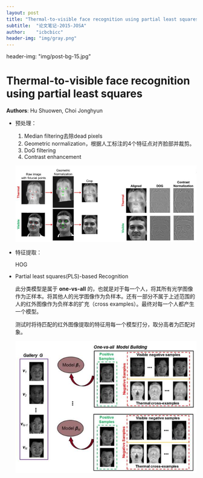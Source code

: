 ```yaml
---
layout: post
title: "Thermal-to-visible face recognition using partial least squares"
subtitle:  "论文笔记-2015-JOSA"
author:    "icbcbicc"
header-img: "img/gray.png"
---
```

header-img: "img/post-bg-15.jpg"

# Thermal-to-visible face recognition using partial least squares

**Authors**: Hu Shuowen, Choi Jonghyun

- 预处理：

  1. Median filtering去除dead pixels
  2. Geometric normalization，根据人工标注的4个特征点对齐脸部并裁剪。
  3. DoG filtering
  4. Contrast enhancement

  ![preprocess](/img/55.jpg)

- 特征提取：

    HOG

- Partial least squares(PLS)-based Recognition

  此分类模型是属于 **one-vs-all** 的，也就是对于每一个人，将其所有光学图像作为正样本。将其他人的光学图像作为负样本。还有一部分不属于上述范围的人的红外图像作为负样本的扩充（cross examples）。最终对每一个人都产生一个模型。

  测试时将待匹配的红外图像提取的特征用每一个模型打分，取分高者为匹配对象。

  ![1-vs-all](/img/54.jpg)
